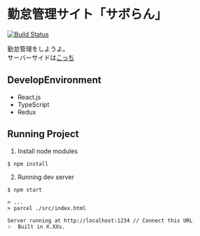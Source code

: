 # 勤怠管理サイト「サボらん」

[![Build Status](https://img.shields.io/travis/kiesproject/attendance-front/master.svg?style=for-the-badge&logo=travis)](https://travis-ci.org/kiesproject/attendance-front)

勤怠管理をしようよ。  
サーバーサイドは[こっち](https://github.com/kiesproject/kies-attendance)

## DevelopEnvironment
- React.js
- TypeScript
- Redux

## Running Project
1. Install node modules
```
$ npm install
```

2. Running dev server 
```
$ npm start

> ...
> parcel ./src/index.html

Server running at http://localhost:1234 // Connect this URL
✨  Built in X.XXs.
```
